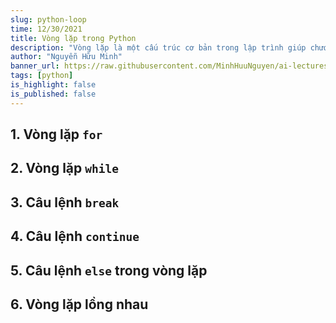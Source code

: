 ```yaml
---
slug: python-loop
time: 12/30/2021
title: Vòng lặp trong Python
description: "Vòng lặp là một cấu trúc cơ bản trong lập trình giúp chương trình thực hiện một hành động nào đó lặp đi lặp lại. Vòng lặp giúp giảm thiểu việc lặp lại mã nguồn, giúp chương trình trở nên ngắn gọn và dễ đọc. Trong Python, có hai loại vòng lặp cơ bản là vòng lặp `for` và vòng lặp `while`."
author: "Nguyễn Hữu Minh"
banner_url: https://raw.githubusercontent.com/MinhHuuNguyen/ai-lectures/refs/heads/master/0_syllabus/images/python-logo.png
tags: [python]
is_highlight: false
is_published: false
---
```


## 1. Vòng lặp `for`

## 2. Vòng lặp `while`

## 3. Câu lệnh `break`

## 4. Câu lệnh `continue`

## 5. Câu lệnh `else` trong vòng lặp

## 6. Vòng lặp lồng nhau
